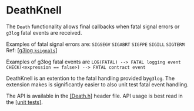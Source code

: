 DeathKnell
==========

The `Death` functionality allows final callbacks when fatal signal errors  or `g3log` fatal events are received. 

Examples of fatal signal errors are: 
`SIGSEGV`
`SIGABRT`
`SIGFPE`
`SIGILL`
`SIGTERM`
Ref: [[g3log `ksignals`]](https://github.com/KjellKod/g3log/blob/master/src/crashhandler_unix.cpp)


Examples of g3log fatal events are 
`LOG(FATAL) --> FATAL logging event`
`CHECK(<expression == false>) --> FATAL contract event`  

DeathKnell is an extention to the fatal handling provided by`g3log`. The extension makes is significantly easier to also unit test fatal event handling. 

The API is available in the [[Death.h]](https://github.com/LogRhythm/DeathKnell/blob/master/src/Death.h) header file. API usage is best read in the [[unit tests]](https://github.com/LogRhythm/DeathKnell/blob/master/test/DeathTest.cpp). 
